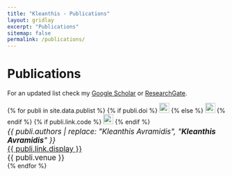 ```yaml
---
title: "Kleanthis - Publications"
layout: gridlay
excerpt: "Publications"
sitemap: false
permalink: /publications/
---
```


# Publications

For an updated list check my [Google Scholar](https://scholar.google.com/citations?user=mxLN1rUAAAAJ&hl=el) or [ResearchGate](https://www.researchgate.net/profile/Kleanthis_Avramidis).

{% for publi in site.data.publist %}
  {% if publi.doi %} <a href="{{ publi.link.doi }}"><img src="http://img.shields.io/badge/{{ publi.badge }}-c41e3a" height="23" /></a> {% else %} <img src="http://img.shields.io/badge/{{ publi.badge }}-c41e3a" height="23" /> {% endif %}
  {% if publi.link.code %} <a href="{{ publi.link.code }}"><img src="http://img.shields.io/badge/code-390eb0" height="23" /></a> {% endif %}
  <div style="font-size: 17px; margin-top: -10px;">
  <em>{{ publi.authors | replace: "Kleanthis Avramidis", "<strong>Kleanthis Avramidis</strong>" }} </em><br />
  <a href="{{ publi.link.url }}">{{ publi.link.display }}</a><br />
  {{ publi.venue }}
  </div>
{% endfor %}
